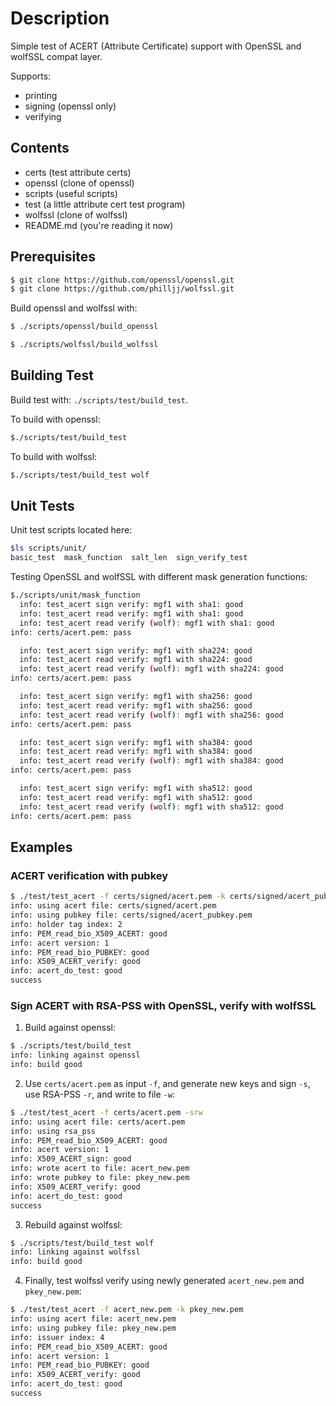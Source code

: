# Description

Simple test of ACERT (Attribute Certificate) support with OpenSSL
and wolfSSL compat layer.

Supports:

- printing
- signing (openssl only)
- verifying

## Contents

- certs (test attribute certs)
- openssl (clone of openssl)
- scripts (useful scripts)
- test (a little attribute cert test program)
- wolfssl (clone of wolfssl)
- README.md (you're reading it now)

## Prerequisites

```sh
$ git clone https://github.com/openssl/openssl.git
$ git clone https://github.com/philljj/wolfssl.git
```

Build openssl and wolfssl with:

```sh
$ ./scripts/openssl/build_openssl
```

```sh
$ ./scripts/wolfssl/build_wolfssl
```

## Building Test

Build test with: `./scripts/test/build_test`.

To build with openssl:
```sh
$./scripts/test/build_test
```

To build with wolfssl:

```sh
$./scripts/test/build_test wolf
```

## Unit Tests

Unit test scripts located here:
```sh
$ls scripts/unit/
basic_test  mask_function  salt_len  sign_verify_test
```

Testing OpenSSL and wolfSSL with different mask generation functions:

```sh
$./scripts/unit/mask_function 
  info: test_acert sign verify: mgf1 with sha1: good
  info: test_acert read verify: mgf1 with sha1: good
  info: test_acert read verify (wolf): mgf1 with sha1: good
info: certs/acert.pem: pass

  info: test_acert sign verify: mgf1 with sha224: good
  info: test_acert read verify: mgf1 with sha224: good
  info: test_acert read verify (wolf): mgf1 with sha224: good
info: certs/acert.pem: pass

  info: test_acert sign verify: mgf1 with sha256: good
  info: test_acert read verify: mgf1 with sha256: good
  info: test_acert read verify (wolf): mgf1 with sha256: good
info: certs/acert.pem: pass

  info: test_acert sign verify: mgf1 with sha384: good
  info: test_acert read verify: mgf1 with sha384: good
  info: test_acert read verify (wolf): mgf1 with sha384: good
info: certs/acert.pem: pass

  info: test_acert sign verify: mgf1 with sha512: good
  info: test_acert read verify: mgf1 with sha512: good
  info: test_acert read verify (wolf): mgf1 with sha512: good
info: certs/acert.pem: pass
```

## Examples

### ACERT verification with pubkey

```sh
$ ./test/test_acert -f certs/signed/acert.pem -k certs/signed/acert_pubkey.pem
info: using acert file: certs/signed/acert.pem
info: using pubkey file: certs/signed/acert_pubkey.pem
info: holder tag index: 2
info: PEM_read_bio_X509_ACERT: good
info: acert version: 1
info: PEM_read_bio_PUBKEY: good
info: X509_ACERT_verify: good
info: acert_do_test: good
success
```
### Sign ACERT with RSA-PSS with OpenSSL, verify with wolfSSL

1. Build against openssl:

```sh
$ ./scripts/test/build_test
info: linking against openssl
info: build good
```

2. Use `certs/acert.pem` as input `-f`, and generate new keys and sign `-s`,
   use RSA-PSS `-r`, and write to file `-w`:

```sh
$ ./test/test_acert -f certs/acert.pem -srw
info: using acert file: certs/acert.pem
info: using rsa_pss
info: PEM_read_bio_X509_ACERT: good
info: acert version: 1
info: X509_ACERT_sign: good
info: wrote acert to file: acert_new.pem
info: wrote pubkey to file: pkey_new.pem
info: X509_ACERT_verify: good
info: acert_do_test: good
success
```

3. Rebuild against wolfssl:

```sh
$ ./scripts/test/build_test wolf
info: linking against wolfssl
info: build good
```

4. Finally, test wolfssl verify using newly generated `acert_new.pem` and
   `pkey_new.pem`:
```sh
$ ./test/test_acert -f acert_new.pem -k pkey_new.pem
info: using acert file: acert_new.pem
info: using pubkey file: pkey_new.pem
info: issuer index: 4
info: PEM_read_bio_X509_ACERT: good
info: acert version: 1
info: PEM_read_bio_PUBKEY: good
info: X509_ACERT_verify: good
info: acert_do_test: good
success
```
